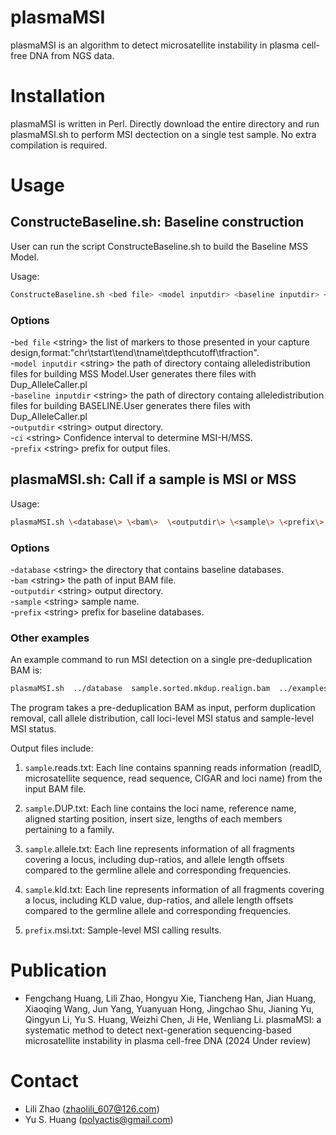 # plasmaMSI

plasmaMSI is an algorithm to detect microsatellite instability in plasma cell-free DNA from NGS data.

# Installation
plasmaMSI is written in Perl. Directly download the entire directory and run plasmaMSI.sh to perform MSI dectection on a single test sample. No extra compilation is required.

# Usage

## ConstructeBaseline.sh: Baseline construction

User can run the script ConstructeBaseline.sh to build the Baseline MSS Model.

Usage: 
```bash
ConstructeBaseline.sh <bed file> <model inputdir> <baseline inputdir> <outputdir> <ci> <prefix>
```

### Options
-`bed file` \<string\> the list of markers to those presented in your capture design,format:"chr\tstart\tend\tname\tdepthcutoff\tfraction".\
-`model inputdir` \<string\> the path of directory containg alleledistribution files for building MSS Model.User generates there files with Dup_AlleleCaller.pl \
-`baseline inputdir` \<string\> the path of directory containg alleledistribution files for building BASELINE.User generates there files with Dup_AlleleCaller.pl \
-`outputdir` \<string\> output directory. \
-`ci` \<string\>  Confidence interval to determine MSI-H/MSS.\
-`prefix` \<string\> prefix for output files.


## plasmaMSI.sh: Call if a sample is MSI or MSS

Usage: 
```bash
plasmaMSI.sh \<database\> \<bam\>  \<outputdir\> \<sample\> \<prefix\>
```

### Options
-`database` \<string\> the directory that contains baseline databases. \
-`bam` \<string\> the path of input BAM file. \
-`outputdir` \<string\> output directory. \
-`sample` \<string\> sample name. \
-`prefix` \<string\> prefix for baseline databases.
 
### Other examples
An example command to run MSI detection on a single pre-deduplication BAM is:
```bash
plasmaMSI.sh  ../database  sample.sorted.mkdup.realign.bam  ../examples sample test
```
The program takes a pre-deduplication BAM as input, perform duplication removal, call allele distribution, call loci-level MSI status and sample-level MSI status.

Output files include:

1. `sample`.reads.txt: Each line contains spanning reads information (readID, microsatellite sequence, read sequence, CIGAR and loci name) from the input BAM file.
 
2. `sample`.DUP.txt: Each line contains the loci name, reference name, aligned starting position, insert size, lengths of each members pertaining to a family.

3. `sample`.allele.txt: Each line represents information of all fragments covering a locus, including dup-ratios, and allele length offsets compared to the germline allele and corresponding frequencies.

4. `sample`.kld.txt: Each line represents information of all fragments covering a locus, including KLD value, dup-ratios, and allele length offsets compared to the germline allele and corresponding frequencies.

5. `prefix`.msi.txt: Sample-level MSI calling results.

# Publication
- Fengchang Huang, Lili Zhao, Hongyu Xie, Tiancheng Han, Jian Huang, Xiaoqing Wang, Jun Yang, Yuanyuan Hong, Jingchao Shu, Jianing Yu, Qingyun Li, Yu S. Huang, Weizhi Chen, Ji He, Wenliang Li. plasmaMSI: a systematic method to detect next-generation sequencing-based microsatellite instability in plasma cell-free DNA (2024 Under review)



# Contact
- Lili Zhao (zhaolili_607@126.com)
- Yu S. Huang (polyactis@gmail.com)
